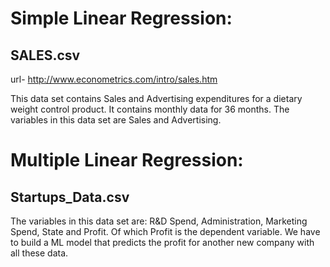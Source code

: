 # Simple Linear Regression:
## SALES.csv

url- http://www.econometrics.com/intro/sales.htm

This data set contains Sales and Advertising expenditures for a dietary weight control product. It contains monthly data for 36 months. 
The variables in this data set are Sales and Advertising.

# Multiple Linear Regression:
## Startups_Data.csv

The variables in this data set are: R&D Spend, Administration, Marketing Spend, State and Profit. Of which Profit is the dependent variable.
We have to build a ML model that predicts the profit for another new company with all these data.
